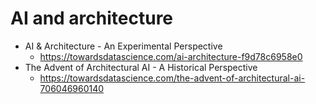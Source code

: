 # AI and architecture

* AI & Architecture - An Experimental Perspective
  * https://towardsdatascience.com/ai-architecture-f9d78c6958e0
* The Advent of Architectural AI - A Historical Perspective
  * https://towardsdatascience.com/the-advent-of-architectural-ai-706046960140
